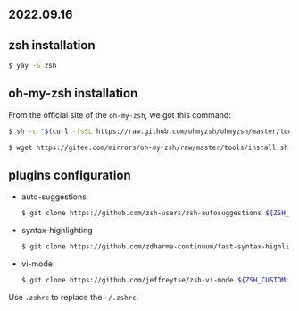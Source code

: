 ## 2022.09.16

## zsh installation

```bash
$ yay -S zsh
```

## oh-my-zsh installation

From the official site of the `oh-my-zsh`, we got this command:

```bash
$ sh -c "$(curl -fsSL https://raw.github.com/ohmyzsh/ohmyzsh/master/tools/install.sh)" 
```

```bash
$ wget https://gitee.com/mirrors/oh-my-zsh/raw/master/tools/install.sh
```

## plugins configuration

- auto-suggestions

    ```bash
    $ git clone https://github.com/zsh-users/zsh-autosuggestions ${ZSH_CUSTOM:-~/.oh-my-zsh/custom}/plugins/zsh-autosuggestions
    ```

- syntax-highlighting

    ```bash
    $ git clone https://github.com/zdharma-continuum/fast-syntax-highlighting.git ${ZSH_CUSTOM:-$HOME/.oh-my-zsh/custom}/plugins/fast-syntax-highlighting
    ```

- vi-mode
    ```bash
    $ git clone https://github.com/jeffreytse/zsh-vi-mode ${ZSH_CUSTOM:-~/.oh-my-zsh/custom}/plugins/zsh-vi-mode
    ```

Use `.zshrc` to replace the `~/.zshrc`.
